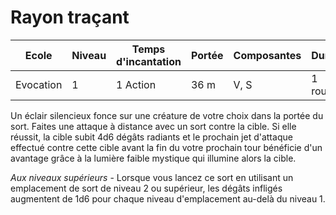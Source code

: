 # Rayon traçant

|Ecole|Niveau|Temps d'incantation|Portée|Composantes|Durée|
|-|-|-|-|-|-|
|Evocation|1|1 Action|36 m|V, S|1 round|

Un éclair silencieux fonce sur une créature de votre choix dans la portée du sort. Faites une attaque à distance avec un sort contre la cible. Si elle réussit, la cible subit 4d6 dégâts radiants et le prochain jet d'attaque effectué contre cette cible avant la fin du votre prochain tour bénéficie d'un avantage grâce à la lumière faible mystique qui illumine alors la cible.

*Aux niveaux supérieurs* - Lorsque vous lancez ce sort en utilisant un emplacement de sort de niveau 2 ou supérieur, les dégâts infligés augmentent de 1d6 pour chaque niveau d'emplacement au-delà du niveau 1.